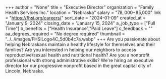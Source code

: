 +++
author = "None"
title = "Executive Director"
organization = "Family Health Services Inc."
location = "Nebraska"
salary = "$78,000-$85,000"
link = "https://fhsi.org/careers/"
sort_date = "2024-01-09"
created_at = "January 9, 2024"
closing_date = "January 15, 2024"
a_job_type = ["Full Time"]
b_benefits = ["Health Insurance","Paid Leave"]
c_feedback = ""
aa_degrees_required = "No degree required"
thumbnail = "../../images/FHSILogo4C_5d0b4c7a.webp"
+++
Are you passionate about helping Nebraskans maintain a healthy lifestyle for themselves and their families? Are you interested in helping our neighbors to access reproductive/sexual health and nutritional health? Are you a nonprofit professional with strong administrative skills? We're hiring an executive director for our progressive nonprofit based in the great capital city of Lincoln, Nebraska.